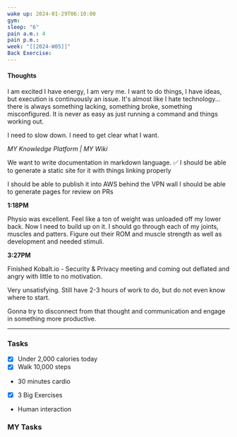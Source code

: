 ```yaml
---
wake up: 2024-01-29T06:10:00
gym: 
sleep: "6"
pain a.m.: 4
pain p.m.: 
week: "[[2024-W05]]"
Back Exercise:
---
```

#### Thoughts

I am excited I have energy, I am very me. 
I want to do things, I have ideas, but execution is continuously an issue. It's almost like I hate technology... there is always something lacking, something broke, something misconfigured. It is never as easy as just running a command and things working out. 

I need to slow down. I need to get clear what I want. 

*MY Knowledge Platform | MY Wiki*

We want to write documentation in markdown language. ✅
I should be able to generate a static site for it with things linking properly

I should be able to publish it into AWS behind the VPN wall
I should be able to generate pages for review on PRs


**1:18PM**

Physio was excellent. Feel like a ton of weight was unloaded off my lower back. 
Now I need to build up on it. I should go through each of my joints, muscles and patters. Figure out their ROM and muscle strength as well as development and needed stimuli.

**3:27PM** 

Finished Kobalt.io - Security & Privacy meeting and coming out deflated and angry with little to no motivation. 

Very unsatisfying. Still have 2-3 hours of work to do, but do not even know where to start. 

Gonna try to disconnect from that thought and communication and engage in something more productive.

-----
### Tasks 

- [x] Under 2,000 calories today
- [x] Walk 10,000 steps
- 30 minutes cardio
- [x] 3 Big Exercises
- Human interaction

### MY Tasks
